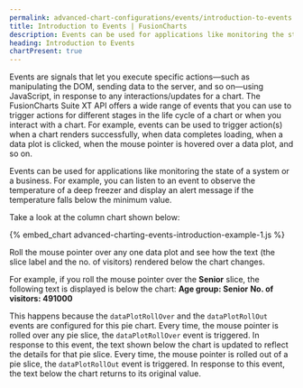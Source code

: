 ```yaml
---
permalink: advanced-chart-configurations/events/introduction-to-events.html
title: Introduction to Events | FusionCharts
description: Events can be used for applications like monitoring the state of a system or a business.
heading: Introduction to Events
chartPresent: true
---
```


Events are signals that let you execute specific actions—such as manipulating the DOM, sending data to the server, and so on—using JavaScript, in response to any interactions/updates for a chart. The FusionCharts Suite XT API offers a wide range of events that you can use to trigger actions for different stages in the life cycle of a chart or when you interact with a chart. For example, events can be used to trigger action(s) when a chart renders successfully, when data completes loading, when a data plot is clicked, when the mouse pointer is hovered over a data plot, and so on.

Events can be used for applications like monitoring the state of a system or a business. For example, you can listen to an event to observe the temperature of a deep freezer and display an alert message if the temperature falls below the minimum value.

Take a look at the column chart shown below:

{% embed_chart advanced-charting-events-introduction-example-1.js %}

Roll the mouse pointer over any one data plot and see how the text (the slice label and the no. of visitors) rendered below the chart changes.

For example, if you roll the mouse pointer over the **Senior** slice, the following text is displayed is below the chart:
**Age group: Senior**
**No. of visitors: 491000**

This happens because the `dataPlotRollOver` and the `dataPlotRollOut` events are configured for this pie chart. Every time, the mouse pointer is rolled over any pie slice, the `dataPlotRollOver` event is triggered. In response to this event, the text shown below the chart is updated to reflect the details for that pie slice.
Every time, the mouse pointer is rolled out of a pie slice, the `dataPlotRollOut` event is triggered. In response to this event, the text below the chart returns to its original value.
